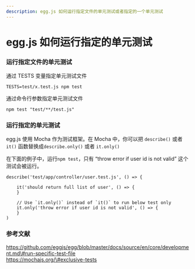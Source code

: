 ```yaml
---
description: egg.js 如何运行指定文件的单元测试或者指定的一个单元测试
---
```


# egg.js 如何运行指定的单元测试

### 运行指定文件的单元测试

通过 TESTS 变量指定单元测试文件

```text
TESTS=test/x.test.js npm test
```

通过命令行参数指定单元测试文件

```text
npm test "test/**/test.js"
```

### 运行指定的单元测试

egg.js 使用 Mocha 作为测试框架。在 Mocha 中，你可以把 `describe()` 或者 `it()` 函数替换成`describe.only()` 或者 `it.only()`

在下面的例子中，运行`npm test`，只有 “throw error if user id is not valid” 这个测试会被运行。

```text
describe('test/app/controller/user.test.js', () => {
    
    it('should return full list of user', () => {
    }
    
    // Use `it.only()` instead of `it()` to run below test only
    it.only('throw error if user id is not valid', () => {
    }    
)
```

### 参考文献

https://github.com/eggjs/egg/blob/master/docs/source/en/core/development.md\#run-specific-test-file  
https://mochajs.org/\#exclusive-tests



